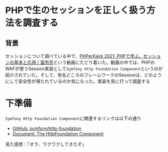 # PHPで生のセッションを正しく扱う方法を調査する

## 背景
セッションについて調べている中で、[PHPerKaigi 2021: PHPで学ぶ、セッションの基本と応用 / 富所亮](https://www.youtube.com/watch?v=U-g2a9CcFN0)という動画にたどり着いた。動画の中では、PHPのWAFが使うSession実装として`Symfony Http Foundation Component`というのが紹介されていた。そして、有名どころのフレームワークのSessionは、どのようにして安全性が保たれているのか気になった。実装を見に行って調査する

# 下準備
`Symfony Http Foundation Component`に関連するリンクは以下の通り

- [GitHub: symfony/http-foundation](https://github.com/symfony/http-foundation)
- [Document: The HttpFoundation Component](https://symfony.com/doc/current/components/http_foundation.html)

見た感想：「オラ、ワクワクしてきたぞ」
